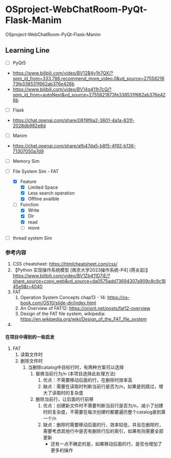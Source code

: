 # OSproject-WebChatRoom-PyQt-Flask-Manim
 OSproject-WebChatRoom-PyQt-Flask-Manim

## Learning Line
- [ ] PyQt5
- https://www.bilibili.com/video/BV12B4y1h7QX/?spm_id_from=333.788.recommend_more_video.0&vd_source=2755821873fe338531f662ab376e426b
- https://www.bilibili.com/video/BV14g411h7cQ/?spm_id_from=autoNext&vd_source=2755821873fe338531f662ab376e426b
- [ ] Flask
- https://chat.openai.com/share/0819f6a2-3601-4a1a-831f-2028db982e8d
- [ ] Manim
- https://chat.openai.com/share/afb47da5-b8f5-4f92-b136-71307050a7d9
- [ ] Memory Sim
- [ ] File System Sim - FAT
  - [x] Feature
    - [x] Limited Space
    - [x] Less search operation
    - [x] Offline availble
  - [ ] Function
    - [x] Write
    - [x] Dir
    - [x] read
    - [ ] move
- [ ] thread system Sim




### 参考内容


1. CSS cheatsheet: https://htmlcheatsheet.com/css/
2. 【Python 实现操作系统模型 [南京大学2023操作系统-P4] (蒋炎岩)】  https://www.bilibili.com/video/BV1Zb411D7jE/?share_source=copy_web&vd_source=da0575add73694307a909c8c9c1845e9&t=4040
3. FAT
    1. Operation System Concepts chap13 - 14: https://os-book.com/OS10/slide-dir/index.html
    2. An Overview of FAT12: https://oriont.net/posts/fat12-overview
    3. Design of the FAT file system, wikipedia: https://en.wikipedia.org/wiki/Design_of_the_FAT_file_system
4. 

#### 在项目中得到的一些启发
1. FAT
   1. 读取文件时
   2. 删除文件时
       1. 当删除catalog中目标行时，有两种方案可以选择
           1. 替换当前行为/n (本项目选择此处理方法)
              1. 优点：不需要移动后面的行，在删除时效率高
              2. 缺点：需要在读取时判断当前行是否为/n，如果是则跳过，增大了读取时的复杂度
           2. 删除当前行，让后面的行前移
              1. 优点：创建新文件时不需要判断当前行是否为/n，减小了创建时的复杂度，不需要在每次创建时都要遍历整个catalog直到第一个/n
              2. 缺点：删除时需要移动后面的行，效率较低，并且在删除时，需要考虑其他行中是否有删除行后的索引，如果有则需要全部更新
                 - 还有一点不确定的是，如果移动后面的行，是否也增加了更多的操作